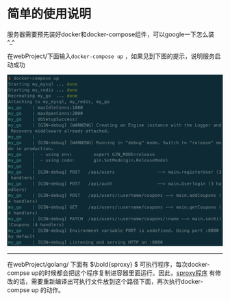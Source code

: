 # 简单的使用说明
服务器需要预先装好docker和docker-compose组件，可以google一下怎么装 ^_^

在webProject/下面输入`docker-compose up` ，如果见到下图的提示，说明服务启动成功



![photo](https://github.com/bnblzq/webProject/blob/master/fig/fig1.png)


---

在webProject/golang/ 下面有 $\bold{sproxy} $ 可执行程序，每次docker-compse up的时候都会把这个程序复制进容器里面运行。因此，[sproxy程序](https://github.com/RicardoLanJ/coupons-seckill) 有修改的话，需要重新编译出可执行文件放到这个路径下面，再次执行docker-compse up 的动作。

